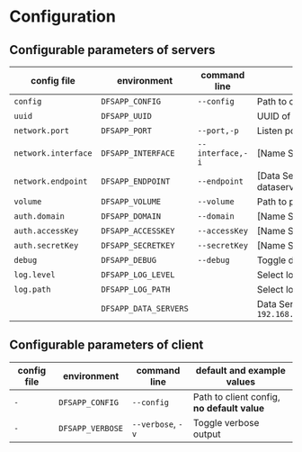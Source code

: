 # Configuration

## Configurable parameters of servers

| config file         | environment           | command line     | default and example values                                                                                                                   |
|---------------------|-----------------------|------------------|----------------------------------------------------------------------------------------------------------------------------------------------|
| `config`            | `DFSAPP_CONFIG`       | `--config`       | Path to config, **no default value**                                                                                                         |
| `uuid`              | `DFSAPP_UUID`         |                  | UUID of server, important for data server                                                                                                    |
| `network.port`      | `DFSAPP_PORT`         | `--port,-p`      | Listen port, default to `27903` for name sever and `27904` for dataserver                                                                    |
| `network.interface` | `DFSAPP_INTERFACE`    | `--interface,-i` | \[Name Server Only\] Listen interface, default to `0.0.0.0`                                                                                  |
| `network.endpoint`  | `DFSAPP_ENDPOINT`     | `--endpoint`     | \[Data Server Only\] Endpoint url of this dataserver, nameserver will communicate with dataserver using this url, otherwise automatic detect |
| `volume`            | `DFSAPP_VOLUME`       | `--volume`       | Path to persistence storage, default to `/data`,  **need runtime validation**                                                                |
| `auth.domain`       | `DFSAPP_DOMAIN`       | `--domain`       | \[Name Server Only\] Domain name of DFS cluster, default to `dfs.local`                                                                      |
| `auth.accessKey`    | `DFSAPP_ACCESSKEY`    | `--accessKey`    | \[Name Server Only\] master access key, leave blank to disable authentication                                                                |
| `auth.secretKey`    | `DFSAPP_SECRETKEY`    | `--secretKey`    | \[Name Server Only\] master secret key, leave blank to disable authentication                                                                |
| `debug`             | `DFSAPP_DEBUG`        | `--debug`        | Toggle debug output, will override `log.level`                                                                                               |
| `log.level`         | `DFSAPP_LOG_LEVEL`    |                  | Select log level, default to "info"                                                                                                          |
| `log.path`          | `DFSAPP_LOG_PATH`     |                  | Select log output path                                                                                                                       |
|                     | `DFSAPP_DATA_SERVERS` |                  | Data Server address:port, e.g. `192.168.1.100:27904,192.168.1.100:27905,192.168.1.100:27906,192.168.1.100:27907`                             |


## Configurable parameters of client

| config file | environment      | command line      | default and example values                    |
|-------------|------------------|-------------------|-----------------------------------------------|
| `-`         | `DFSAPP_CONFIG`  | `--config`        | Path to client config, **no default value**   |
| `-`         | `DFSAPP_VERBOSE` | `--verbose`, `-v` | Toggle verbose output                         |

